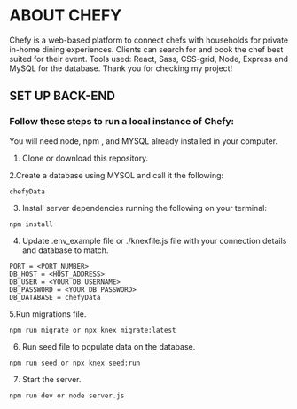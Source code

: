 # ABOUT CHEFY

Chefy is a web-based platform to connect chefs with households for private in-home dining experiences. Clients can search for and book the chef best suited for their event. Tools used: React, Sass, CSS-grid, Node, Express and MySQL for the database.
Thank you for checking my project!

## SET UP BACK-END

### Follow these steps to run a local instance of Chefy:

You will need node, npm , and MYSQL already installed in your computer.

1. Clone or download this repository.

2.Create a database using MYSQL and call it the following:

```
chefyData
```

3. Install server dependencies running the following on your terminal:

```
npm install
```

4. Update .env_example file or ./knexfile.js file with your connection details and database to match.

```
PORT = <PORT_NUMBER>
DB_HOST = <HOST_ADDRESS>
DB_USER = <YOUR DB USERNAME>
DB_PASSWORD = <YOUR DB PASSWORD>
DB_DATABASE = chefyData
```

5.Run migrations file.

```
npm run migrate or npx knex migrate:latest
```

6. Run seed file to populate data on the database.

```
npm run seed or npx knex seed:run
```

7. Start the server.

```
npm run dev or node server.js
```
